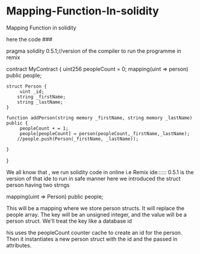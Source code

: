# Mapping-Function-In-solidity


Mapping Function in solidity
 
 here the code ###
 
 pragma solidity 0.5.1;//version of the compiler to run the programme in remix

contract MyContract {
    uint256 peopleCount = 0;
    mapping(uint => person) public people; 

    struct Person {
         uint _id;
        string _firstName;
        string _lastName;
    }

    function addPerson(string memory _firstName, string memory _lastName) public {
         peopleCount + = 1;
         people[peopleCount] = person(peopleCount,_firstName,_lastName);
        //people.push(Person(_firstName, _lastName));
       
    }
}



We all know that , we run solidity code in online i.e Remix ide::::::
0.5.1 is the version of that ide to run in safe manner
here we introduced the struct person having two strngs 

mapping(uint => Person) public people;


This will be a mapping where we store person structs. 
It will replace the people array.
The key will be an unsigned integer, and the value will be a person struct. We'll treat the key like a database id

his uses the peopleCount counter cache to create an id for the person. 
Then it instantiates a new person struct with the id and the passed in attributes. 
